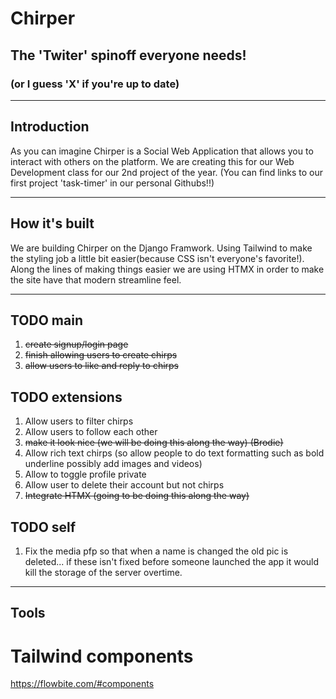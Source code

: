 # Chirper
## The 'Twiter' spinoff everyone needs!
### (or I guess 'X' if you're up to date)

---
## Introduction

As you can imagine Chirper is a Social Web Application that allows you to interact with others on the platform. We are creating this for our Web Development class for our 2nd project of the year. (You can find links to our first project 'task-timer' in our personal Githubs!!)

---
## How it's built

We are building Chirper on the Django Framwork. Using Tailwind to make the styling job a little bit easier(because CSS isn't everyone's favorite!). Along the lines of making things easier we are using HTMX in order to make the site have that modern streamline feel.

---

## TODO main

1. ~~create signup/login page~~
2. ~~finish allowing users to create chirps~~
3. ~~allow users to like and reply to chirps~~

## TODO extensions 

1. Allow users to filter chirps 
2. Allow users to follow each other
3. ~~make it look nice (we will be doing this along the way)  (Brodie)~~
4. Allow rich text chirps (so allow people to do text formatting such as bold underline possibly add images and videos)
5. Allow to toggle profile private
6. Allow user to delete their account but not chirps
7. ~~Integrate HTMX (going to be doing this along the way)~~

## TODO self

1. Fix the media pfp so that when a name is changed the old pic is deleted... if these isn't fixed before someone launched the app it would kill the storage of the server overtime.

---

## Tools 
# Tailwind components
https://flowbite.com/#components
